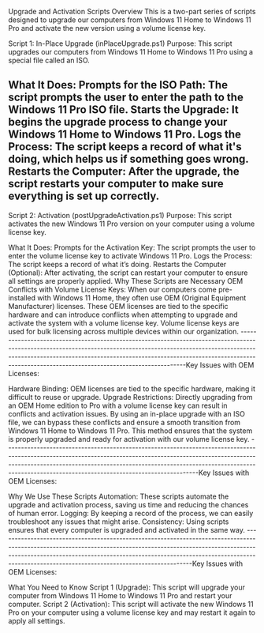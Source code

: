 Upgrade and Activation Scripts
Overview
This is a two-part series of scripts designed to upgrade our computers from Windows 11 Home to Windows 11 Pro and activate the new version using a volume license key.

Script 1: In-Place Upgrade (inPlaceUpgrade.ps1)
Purpose:
This script upgrades our computers from Windows 11 Home to Windows 11 Pro using a special file called an ISO.

What It Does:
Prompts for the ISO Path: The script prompts the user to enter the path to the Windows 11 Pro ISO file.
Starts the Upgrade: It begins the upgrade process to change your Windows 11 Home to Windows 11 Pro.
Logs the Process: The script keeps a record of what it's doing, which helps us if something goes wrong.
Restarts the Computer: After the upgrade, the script restarts your computer to make sure everything is set up correctly.
----------------------------------------------------------------------------------------------------------------------------------------------------------------------------
Script 2: Activation (postUpgradeActivation.ps1)
Purpose:
This script activates the new Windows 11 Pro version on your computer using a volume license key.

What It Does:
Prompts for the Activation Key: The script prompts the user to enter the volume license key to activate Windows 11 Pro.
Logs the Process: The script keeps a record of what it’s doing.
Restarts the Computer (Optional): After activating, the script can restart your computer to ensure all settings are properly applied.
Why These Scripts are Necessary
OEM Conflicts with Volume License Keys:
When our computers come pre-installed with Windows 11 Home, they often use OEM (Original Equipment Manufacturer) licenses. These OEM licenses are tied to the specific hardware and can introduce conflicts when attempting to upgrade and activate the system with a volume license key. Volume license keys are used for bulk licensing across multiple devices within our organization.
-------------------------------------------------------------------------------------------------------------------------------------------------------------------------------------------------------------------------------------------------------------------------------------------------------Key Issues with OEM Licenses:

Hardware Binding: OEM licenses are tied to the specific hardware, making it difficult to reuse or upgrade.
Upgrade Restrictions: Directly upgrading from an OEM Home edition to Pro with a volume license key can result in conflicts and activation issues.
By using an in-place upgrade with an ISO file, we can bypass these conflicts and ensure a smooth transition from Windows 11 Home to Windows 11 Pro. This method ensures that the system is properly upgraded and ready for activation with our volume license key.
-------------------------------------------------------------------------------------------------------------------------------------------------------------------------------------------------------------------------------------------------------------------------------------------------------Key Issues with OEM Licenses:

Why We Use These Scripts
Automation: These scripts automate the upgrade and activation process, saving us time and reducing the chances of human error.
Logging: By keeping a record of the process, we can easily troubleshoot any issues that might arise.
Consistency: Using scripts ensures that every computer is upgraded and activated in the same way.
-------------------------------------------------------------------------------------------------------------------------------------------------------------------------------------------------------------------------------------------------------------------------------------------------------Key Issues with OEM Licenses:

What You Need to Know
Script 1 (Upgrade): This script will upgrade your computer from Windows 11 Home to Windows 11 Pro and restart your computer.
Script 2 (Activation): This script will activate the new Windows 11 Pro on your computer using a volume license key and may restart it again to apply all settings.
